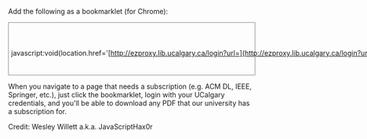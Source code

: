 

Add the following as a bookmarklet (for Chrome):

<div style="white-space: pre; padding: 5px; border: 1px solid #888;"> 

javascript:void(location.href='[http://ezproxy.lib.ucalgary.ca/login?url=](http://ezproxy.lib.ucalgary.ca/login?url=)'+location.href)

</div>

When you navigate to a page that needs a subscription (e.g. ACM DL, IEEE, Springer, etc.), just click the bookmarklet, login with your UCalgary credentials, and you'll be able to download any PDF that our university has a subscription for.

Credit: Wesley Willett a.k.a. JavaScriptHax0r
